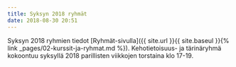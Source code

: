 ```yaml
---
title: Syksyn 2018 ryhmät
date: 2018-08-30 20:51
---
```


Syksyn 2018 ryhmien tiedot [Ryhmät-sivulla]({{ site.url }}{{ site.baseul }}{%
link _pages/02-kurssit-ja-ryhmat.md %}). Kehotietoisuus- ja tärinäryhmä
kokoontuu syksyllä 2018 parillisten viikkojen torstaina klo 17-19.
